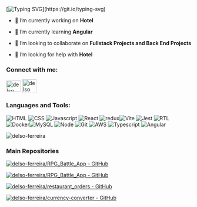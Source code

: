 [![Typing SVG](https://readme-typing-svg.herokuapp.com?font=Jersey+15&size=35&pause=1000&color=23799F&background=FFE60F00&random=false&width=500&height=60&lines=Hello%2C+im+Delso...;Welcome+to+my+profile...;Im+a+Full+Stack+Web+Developer...;Feel+free+to+contribute!)](https://git.io/typing-svg)

- 🔭 I’m currently working on **Hotel**

- 🌱 I’m currently learning **Angular**

- 👯 I’m looking to collaborate on **Fullstack Projects and Back End Projects**

- 🤝 I’m looking for help with **Hotel**

<h3 align="left">Connect with me:</h3>
<p align="left">
<a href="https://linkedin.com/in/delso ferreira" target="_blank" rel="noreferrer""><img align="center" src="https://raw.githubusercontent.com/rahuldkjain/github-profile-readme-generator/master/src/images/icons/Social/linked-in-alt.svg" alt="delso ferreira" height="30" width="40" /></a>
 <a href="mailto:delsofelipe@gmail.com" target="_blank" rel="noreferrer""><img align="center" src="https://img.freepik.com/icones-gratis/gmail_318-674228.jpg" alt="delso ferreira" height="38" width="38" /></a>
</p>

<h3 align="left">Languages and Tools:</h3>
<p align="left"> <img src="https://img.shields.io/badge/HTML-blue?style=flat&logo=HTML5&logoColor=white" alt="HTML" /> <img src="https://img.shields.io/badge/CSS-white?style=flat&logo=CSS3&logoColor=black" alt="CSS" /> <img src="https://img.shields.io/badge/Javascript-yellow?style=flat&logo=Javascript&logoColor=white" alt="Javascript" /> <img src="https://img.shields.io/badge/React-blue?style=flat&logo=React&logoColor=white" alt="React" /> <img src="https://img.shields.io/badge/redux-purple?style=flat&logo=Redux&logoColor=white" alt="redux" /><img src="https://img.shields.io/badge/Vite-yellow?style=flat&logo=Vite&logoColor=white" alt="Vite" /> <img src="https://img.shields.io/badge/Jest-red?style=flat&logo=Jest&logoColor=white" alt="Jest" /> <img src="https://img.shields.io/badge/RTL-white?style=flat&logo=RTL&logoColor=black" alt="RTL" /> <img src="https://img.shields.io/badge/Docker-whitesmoke?style=flat&logo=Docker&logoColor=white" alt="Docker" /><img src="https://img.shields.io/badge/MySQL-0C0C0C?style=flat&logo=MySQL&logoColor=white" alt="MySQL" /> <img src="https://img.shields.io/badge/Node-light Green?style=flat&logo=Node.js&logoColor=white" alt="Node" /> <img src="https://img.shields.io/badge/Git-696968?style=flat&logo=Git&logoColor=white" alt="Git" /> <img src="https://img.shields.io/badge/AWS-685DBA?style=flat&logo=amazon&logoColor=white" alt="AWS" /> <img alt='Typescript' src='https://img.shields.io/badge/typescript-purple?style=flat&logo=Typescript&logoColor=white'/> <img alt='Angular'
src='https://img.shields.io/badge/angular-%230F0F11?style=flat&logo=angular'/>
<br>



<p><img align="center" src="https://github-readme-stats.vercel.app/api/top-langs?username=delso-ferreira&show_icons=true&locale=en&layout=compact" alt="delso-ferreira" /></p>


<h3 align="left">Main Repositories</h3>

[![delso-ferreira/RPG_Battle_App - GitHub](https://gh-card.dev/repos/delso-ferreira/Hotel.svg)](https://github.com/delso-ferreira/Hotel)

[![delso-ferreira/RPG_Battle_App - GitHub](https://gh-card.dev/repos/delso-ferreira/RPG_Battle_App.svg)](https://github.com/delso-ferreira/RPG_Battle_App)

[![delso-ferreira/restaurant_orders - GitHub](https://gh-card.dev/repos/delso-ferreira/restaurant_orders.svg)](https://github.com/delso-ferreira/restaurant_orders)

[![delso-ferreira/currency-converter - GitHub](https://gh-card.dev/repos/delso-ferreira/currency-converter.svg)](https://github.com/delso-ferreira/currency-converter)


